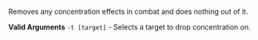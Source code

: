Removes any concentration effects in combat and does nothing out of it.

__Valid Arguments__
`-t [target]` - Selects a target to drop concentration on.